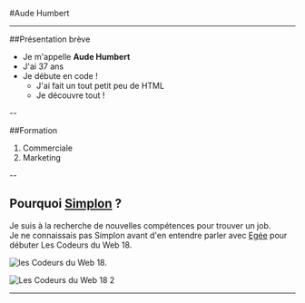 #Aude Humbert

----------------

##Présentation brève  

* Je m'appelle **Aude Humbert**
* J'ai 37 ans
* Je débute en code !   
    * J'ai fait un tout petit peu de HTML
    * Je découvre tout !

--

##Formation  
1. Commerciale
2. Marketing  

--

## Pourquoi [Simplon](http://simplon.co/) ?    
Je suis à la recherche de nouvelles compétences pour trouver un job.   
Je ne connaissais pas Simplon avant d'en entendre parler avec [Egée](http://www.egee.asso.fr/spip.php?article1825) pour débuter Les Codeurs du Web 18.   

![les Codeurs du Web 18.](http://www.egee.asso.fr/IMG/jpg/c090639.jpg "Les Codeurs du Web 18")

![Les Codeurs du Web 18 2](C:\Users\Aude\Documents\GitHub\semaine1-test3\egee2.jpg "Les Codeurs du Web 2e photo")

------------------------------
